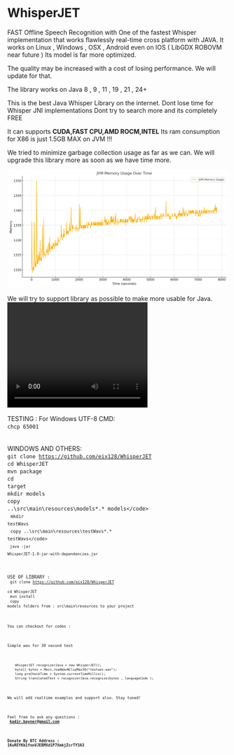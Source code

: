 # WhisperJET



FAST Offline Speech Recognition with
One of the fastest Whisper implementation that works flawlessly real-time 
cross platform with JAVA.
It works on 
Linux , Windows , OSX , Android even on IOS ( LibGDX ROBOVM near future )
Its model is far more optimized.


The quality may be increased with a cost of losing performance.
We will update for that.

The library works on Java 8 , 9 , 11 , 19 , 21 , 24+

This is the best Java Whisper Library on the internet.
Dont lose time for Whisper JNI implementations
Dont try to search more and its completely FREE

It can supports **CUDA,FAST CPU,AMD ROCM,INTEL** 
Its ram consumption for X86 is just 1.5GB MAX on JVM !!!


We tried to minimize garbage collection usage as far as we can.
We will upgrade this library more as soon as we have time more.

<img src="memory.png">

We will try to support library as possible to make more usable for Java.
<video src="dukeFly.mp4" width="320" height="240" allow="accelerometer; autoplay; clipboard-write; encrypted-media; gyroscope; picture-in-picture"></video>

TESTING :
For Windows UTF-8 CMD: <br>
<code>chcp 65001</code><br>
<br>
<br>
WINDOWS AND OTHERS:<br>
<code>git clone https://github.com/eix128/WhisperJET</code><br>
<code>cd WhisperJET</code><br>
<code>mvn package</code><br>
<code>cd target</code><br>
<code>mkdir models</code><br>
<code>copy ..\src\main\resources\models\*.* models\</code><br>
<code>mkdir testWavs</code><br>
<code>copy ..\src\main\resources\testWavs\*.* testWavs\</code><br>
<code>java -jar WhisperJET-1.0-jar-with-dependencies.jar</code>



USE OF LIBRARY :<br>
<code>git clone https://github.com/eix128/WhisperJET</code><br>
<code>cd WhisperJET</code><br>
<code>mvn install</code><br>
<code>copy models folders from : src\main\resources to your project<br>


You can checkout for codes :

Simple wav for 30 second test
```
    WhisperJET recognizerJava = new WhisperJET();
    byte[] bytes = Main.readWavNClipMax30("testwav.wav");
    long preCheckTime = System.currentTimeMillis();
    String translatedText = recognizerJava.recognize(bytes , languageCode );
```


We will add realtime examples and support also.
Stay tuned!



Feel free to ask any questions :<br>
**kadir.bayner@gmail.com**


**Donate By BTC Address :
1KuREYKb1fnnVJEBMXd1P7XmkjZcrTY3A3**
